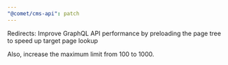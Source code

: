 ```yaml
---
"@comet/cms-api": patch
---
```


Redirects: Improve GraphQL API performance by preloading the page tree to speed up target page lookup

Also, increase the maximum limit from 100 to 1000.
